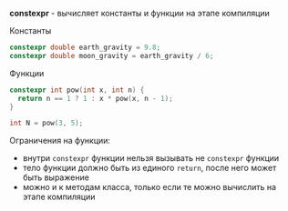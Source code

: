 **constexpr** - вычисляет константы и функции на этапе компиляции

Константы<br>
```cpp
constexpr double earth_gravity = 9.8;
constexpr double moon_gravity = earth_gravity / 6;
```

Функции<br>
```cpp
constexpr int pow(int x, int n) {
  return n == 1 ? 1 : x * pow(x, n - 1);
}

int N = pow(3, 5);
```

Ограничения на функции:<br>
- внутри `constexpr` функции нельзя вызывать не `constexpr` функции
- тело функции должно быть из единого `return`, после него может быть выражение
- можно и к методам класса, только если те можно вычислить на этапе компиляции
